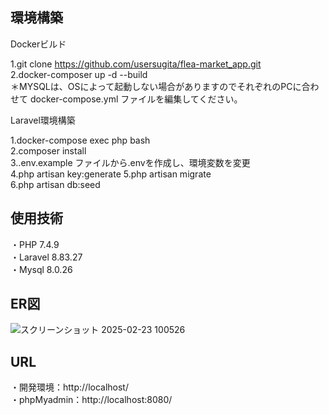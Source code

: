 ## 環境構築  

Dockerビルド  

1.git clone https://github.com/usersugita/flea-market_app.git  
2.docker-composer up -d --build  
＊MYSQLは、OSによって起動しない場合がありますのでそれぞれのPCに合わせて docker-compose.yml ファイルを編集してください。  

Laravel環境構築  

1.docker-compose exec php bash  
2.composer install  
3..env.example ファイルから.envを作成し、環境変数を変更  
4.php artisan key:generate
5.php artisan migrate  
6.php artisan db:seed  
  
## 使用技術  

・PHP 7.4.9  
・Laravel 8.83.27  
・Mysql 8.0.26
## ER図  
![スクリーンショット 2025-02-23 100526](https://github.com/user-attachments/assets/f5e18373-6df7-42ee-96dd-4948d3d60918)

## URL  
・開発環境：http://localhost/  
・phpMyadmin：http://localhost:8080/  
